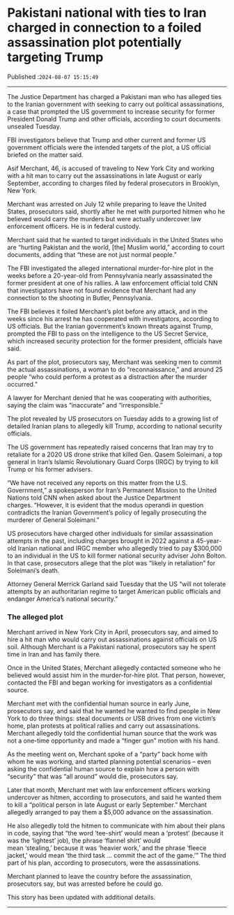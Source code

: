 # Pakistani national with ties to Iran charged in connection to a foiled assassination plot potentially targeting Trump

Published :`2024-08-07 15:15:49`

---

The Justice Department has charged a Pakistani man who has alleged ties to the Iranian government with seeking to carry out political assassinations, a case that prompted the US government to increase security for former President Donald Trump and other officials, according to court documents unsealed Tuesday.

FBI investigators believe that Trump and other current and former US government officials were the intended targets of the plot, a US official briefed on the matter said.

Asif Merchant, 46, is accused of traveling to New York City and working with a hit man to carry out the assassinations in late August or early September, according to charges filed by federal prosecutors in Brooklyn, New York.

Merchant was arrested on July 12 while preparing to leave the United States, prosecutors said, shortly after he met with purported hitmen who he believed would carry the murders but were actually undercover law enforcement officers. He is in federal custody.

Merchant said that he wanted to target individuals in the United States who are “hurting Pakistan and the world, [the] Muslim world,” according to court documents, adding that “these are not just normal people.”

The FBI investigated the alleged international murder-for-hire plot in the weeks before a 20-year-old from Pennsylvania nearly assassinated the former president at one of his rallies. A law enforcement official told CNN that investigators have not found evidence that Merchant had any connection to the shooting in Butler, Pennsylvania.

The FBI believes it foiled Merchant’s plot before any attack, and in the weeks since his arrest he has cooperated with investigators, according to US officials. But the Iranian government’s known threats against Trump, prompted the FBI to pass on the intelligence to the US Secret Service, which increased security protection for the former president, officials have said.

As part of the plot, prosecutors say, Merchant was seeking men to commit the actual assassinations, a woman to do “reconnaissance,” and around 25 people “who could perform a protest as a distraction after the murder occurred.”

A lawyer for Merchant denied that he was cooperating with authorities, saying the claim was “inaccurate” and “irresponsible.”

The plot revealed by US prosecutors on Tuesday adds to a growing list of detailed Iranian plans to allegedly kill Trump, according to national security officials.

The US government has repeatedly raised concerns that Iran may try to retaliate for a 2020 US drone strike that killed Gen. Qasem Soleimani, a top general in Iran’s Islamic Revolutionary Guard Corps (IRGC) by trying to kill Trump or his former advisers.

“We have not received any reports on this matter from the U.S. Government,” a spokesperson for Iran’s Permanent Mission to the United Nations told CNN when asked about the Justice Department charges. “However, it is evident that the modus operandi in question contradicts the Iranian Government’s policy of legally prosecuting the murderer of General Soleimani.”

US prosecutors have charged other individuals for similar assassination attempts in the past, including charges brought in 2022 against a 45-year-old Iranian national and IRGC member who allegedly tried to pay $300,000 to an individual in the US to kill former national security adviser John Bolton. In that case, prosecutors allege that the plot was “likely in retaliation” for Soleimani’s death.

Attorney General Merrick Garland said Tuesday that the US “will not tolerate attempts by an authoritarian regime to target American public officials and endanger America’s national security.”

### The alleged plot

Merchant arrived in New York City in April, prosecutors say, and aimed to hire a hit man who would carry out assassinations against officials on US soil. Although Merchant is a Pakistani national, prosecutors say he spent time in Iran and has family there.

Once in the United States, Merchant allegedly contacted someone who he believed would assist him in the murder-for-hire plot. That person, however, contacted the FBI and began working for investigators as a confidential source.

Merchant met with the confidential human source in early June, prosecutors say, and said that he wanted he wanted to find people in New York to do three things: steal documents or USB drives from one victim’s home, plan protests at political rallies and carry out assassinations. Merchant allegedly told the confidential human source that the work was not a one-time opportunity and made a “finger gun” motion with his hand.

As the meeting went on, Merchant spoke of a “party” back home with whom he was working, and started planning potential scenarios – even asking the confidential human source to explain how a person with “security” that was “all around” would die, prosecutors say.

Later that month, Merchant met with law enforcement officers working undercover as hitmen, according to prosecutors, and said he wanted them to kill a “political person in late August or early September.” Merchant allegedly arranged to pay them a $5,000 advance on the assassination.

He also allegedly told the hitmen to communicate with him about their plans in code, saying that “the word ‘tee-shirt’ would mean a ‘protest’ (because it was the ‘lightest’ job), the phrase ‘flannel shirt’ would mean ‘stealing,’ because it was ‘heavier work,’ and the phrase ‘fleece jacket,’ would mean ‘the third task … commit the act of the game.’” The third part of his plan, according to prosecutors, were the assassinations.

Merchant planned to leave the country before the assassination, prosecutors say, but was arrested before he could go.

This story has been updated with additional details.

---

